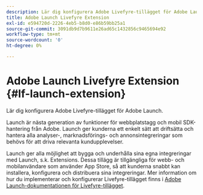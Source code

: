 ```yaml
---
description: Lär dig konfigurera Adobe Livefyre-tillägget för Adobe Launch.
title: Adobe Launch Livefyre Extension
exl-id: e594720d-2226-4eb5-b8d0-e86b59bb25a1
source-git-commit: 3091db9d7b9611e26ad65c1432856c9465694e92
workflow-type: tm+mt
source-wordcount: '0'
ht-degree: 0%

---
```


# Adobe Launch Livefyre Extension {#lf-launch-extension}

Lär dig konfigurera Adobe Livefyre-tillägget för Adobe Launch.

Launch är nästa generation av funktioner för webbplatstagg och mobil SDK-hantering från Adobe. Launch ger kunderna ett enkelt sätt att driftsätta och hantera alla analyser-, marknadsförings- och annonsintegreringar som behövs för att driva relevanta kundupplevelser.

Launch ger alla möjlighet att bygga och underhålla sina egna integreringar med Launch, s.k. Extensions. Dessa tillägg är tillgängliga för webb- och mobilanvändare som använder App Store, så att kunderna snabbt kan installera, konfigurera och distribuera sina integreringar. Mer information om hur du implementerar och konfigurerar Livefyre-tillägget finns i [Adobe Launch-dokumentationen för Livefyre-tillägget](/help/using/c-library/launch-extension.md).

